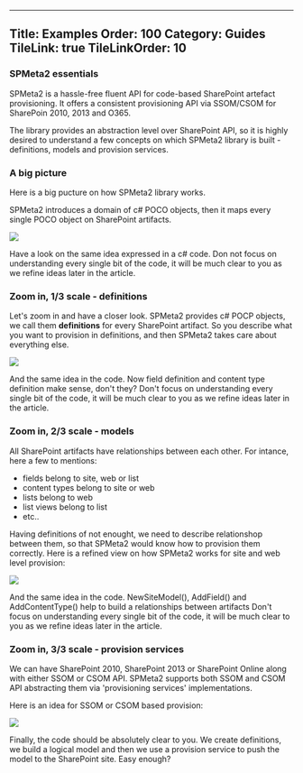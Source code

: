 ﻿----
Title: Examples
Order: 100
Category: Guides
TileLink: true
TileLinkOrder: 10
----
### SPMeta2 essentials

SPMeta2 is a hassle-free fluent API for code-based SharePoint artefact provisioning.
It offers a consistent provisioning API via SSOM/CSOM for SharePoin 2010, 2013 and O365.

The library provides an abstraction level over SharePoint API, so it is highly desired to understand a few concepts on which SPMeta2 library is built - definitions, models and provision services.

### A big picture
Here is a big pucture on how SPMeta2 library works.

SPMeta2 introduces a domain of c# POCO objects, then it maps every single POCO object on SharePoint artifacts.

<img src='http://g.gravizo.com/g?
 digraph G {
   rankdir="LR";
   "CSharp POCO objects" -> "SPMeta2" -> SharePoint;    } '></img>

Have a look on the same idea expressed in a c# code. 
Don not focus on understanding every single bit of the code, it will be much clear to you as we refine ideas later in the article.

<a href="_samples/Basics-ABigPictureSample.sample-ref"></a>

### Zoom in, 1/3 scale - definitions

Let's zoom in and have a closer look.
SPMeta2 provides c# POCP objects, we call them **definitions** for every SharePoint artifact.
So you describe what you want to provision in definitions, and then SPMeta2 takes care about everything else.

<img src='http://g.gravizo.com/g? digraph G {
   rankdir="LR"; "Web definition" -> "SPMeta2";  
   "Field definition" -> "SPMeta2";  
   "Content type definition" -> "SPMeta2";  
   "List definition" -> "SPMeta2";  
   "List view definition" -> "SPMeta2";  
   "Web part page definition" -> "SPMeta2";  
   "Web part definition" -> "SPMeta2"; 
   "... other definitions ..." -> "SPMeta2";  "SPMeta2" -> SharePoint;  }' ></img>

And the same idea in the code. Now field definition and content type definition make sense, don't they?
Don't focus on understanding every single bit of the code, it will be much clear to you as we refine ideas later in the article.

<a href="_samples/Basics-ABigPictureSample.sample-ref"></a>

### Zoom in, 2/3 scale - models

All SharePoint artifacts have relationships between each other.
For intance, here a few to mentions:

* fields belong to site, web or list
* content types belong to site or web
* lists belong to web
* list views belong to list
* etc..

Having definitions of not enought, we need to describe relationshop between them, so that SPMeta2 would know how to provision them correctly. 
Here is a refined view on how SPMeta2 works for site and web level provision:

<img src='http://g.gravizo.com/g?
 digraph G {
   rankdir="LR";
   "SPMeta2" -> SharePoint;   
   "Site model" -> "SPMeta2";
   "Web model" -> "SPMeta2";
   "Field definition"  -> "Site model";  
   "Content type definition" -> "Site model";  
   "User Custom Action" -> "Site model";  
   "List definition" -> "Web model";  
   "List view definition" -> "Web model";  
   "Web partpage" -> "Web model"; }' ></img>

And the same idea in the code. NewSiteModel(), AddField() and AddContentType() help to build a relationships between artifacts
Don't focus on understanding every single bit of the code, it will be much clear to you as we refine ideas later in the article.

<a href="_samples/Basics-ABigPictureSample.sample-ref"></a>

### Zoom in, 3/3 scale - provision services

We can have SharePoint 2010, SharePoint 2013 or SharePoint Online along with either SSOM or CSOM API.
SPMeta2 supports both SSOM and CSOM API abstracting them via 'provisioning services' implementations.

Here is an idea for SSOM or CSOM based provision:

<img src='http://g.gravizo.com/g?
 digraph G {
   "Site model" -> "Choose your provision strategy";
   "Web model" -> "Choose your provision strategy";
   "Field definition" -> "Site model";  
   "Content type definition" -> "Site model";  
   "User Custom Action" -> "Site model";  
   "List definition" -> "Web model";  
   "List view definition" -> "Web model";  
   "Web partpage" -> "Web model";  
    "Choose your provision strategy" -> "CSOM provision service";   
    "Choose your provision strategy" -> "SSOM provision service";   
    "CSOM provision service" -> "SharePoint 2013";
    "CSOM provision service" -> "SharePoint Online";
    "SSOM provision service" -> "SharePoint 2010";
    "SSOM provision service" -> "SharePoint 2013; }' ></img>

Finally, the code should be absolutely clear to you. We create definitions, we build a logical model and then we use a provision service to push the model to the SharePoint site. Easy enough?

<a href="_samples/Basics-ABigPictureSample.sample-ref"></a>